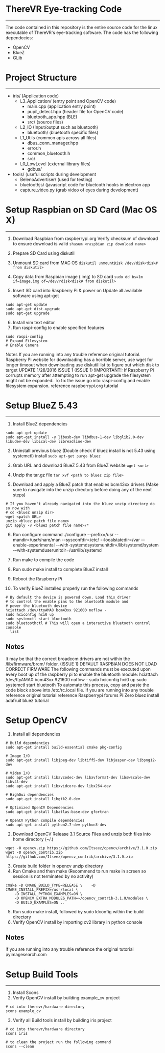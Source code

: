 # **ThereVR Eye-tracking Code**
-----
The code contained in this repository is the entire source code for the linux executable of ThereVR's eye-tracking software. The code has the following dependecies:
* OpenCV
* BlueZ
* GLib
 
# Project Structure
---
- iris/ (Application code)
    - L3_Application/ (entry point and OpenCV code)
        - main.cpp  (application entry point)
        - pupil_detect.hpp (header file for OpenCV code)
        - bluetooth_app.hpp (BLE)
        - src/ (source files)
    - L2_IO (Input/output such as bluetooth)
        - bluetooth/ (bluetooth specific files) 
    - L1_Utils (common apis across all files)
        - dbus_conn_manager.hpp
        - error.h
        - common_bluetooth.h
        - src/
    - L0_LowLevel (external library files)
        - gdbus/ 
- tools/ (useful scripts during development
    - BelenoAdvertiser/ (used for testing)
    - bluetoothjs/ (javascript code for bluetooth hooks in electron app
    - capture_video.py (grab video of eyes during development)

# Setup Raspbian on SD Card (Mac OS X) 
-----
1. Download Raspbian from raspberrypi.org
Verify checksum of download to ensure download is valid
`shasum <raspbian zip download name>`

2. Prepare SD Card using diskutil
3. Unmount SD card from MAC OS
`diskutil unmountDisk /dev/disk<disk# from diskutil>`

4. Copy data from Raspbian image (.img) to SD card
`sudo dd bs=1m if=image.img of=/dev/rdisk<disk# from diskutil>`

5. Insert SD card into Raspberry Pi & power on
Update all available software using apt-get
```
sudo apt-get update
sudo apt-get dist-upgrade
sudo apt-get upgrade
```

6. Install vim text editor
7. Run raspi-config to enable specified features
```
sudo raspi-config
# Expand Filesystem
# Enable Camera
```

Notes
If you are running into any trouble reference original tutorial.
Raspberry Pi website for downloading has a horrible server, use wget for longer timeout when downloading
use diskutil list to figure out which disk to target
UPDATE 1/28/2016 ISSUE 1
(ISSUE 1) !IMPORTANT!: If Raspberry Pi corrupts memory after attempting to run apt-get upgrade the filesystem might not be expanded. To fix the issue go into raspi-config and enable filesystem expansion.
reference raspberrypi.org tutorial

# Setup BlueZ 5.43
---
1. Install BlueZ dependencies
```
sudo apt-get update
sudo apt-get install -y libusb-dev libdbus-1-dev libglib2.0-dev libudev-dev libical-dev libreadline-dev
```

2. Uninstall previous bluez (Double check if bluez install is not 5.43 using systemctl) install 
`sudo apt-get purge bluez`

3. Grab URL and download BlueZ 5.43 from BlueZ website
`wget <url>`

4. Unzip the tar.gz file
`tar xvf <path to bluez zip file>`

5. Download and apply a BlueZ patch that enables bcm43xx drivers (Make sure to navigate into the unzip directory before doing any of the next steps)
```
# If you haven't already navigated into the bluez unzip directory do so now with
# cd <blueZ unzip dir>
wget <patch URL>
unzip <bluez patch file name>
git apply -v <bluez patch file name>/*
```

6. Run configure command
./configure --prefix=/usr --mandir=/usr/share/man --sysconfdir=/etc/ --localstatedir=/var --enable-experimental --with-systemdsystemunitdir=/lib/systemd/system --with-systemduserunitdir=/usr/lib/systemd

7. Run make to compile the code
8. Run sudo make install to complete BlueZ install
9. Reboot the Raspberry Pi
10. To verify BlueZ installed properly run the following commands
```
# By default the device is powered down. Load this driver
# to control the enable pins to the bluetooth module and
# power the bluetooth device
hciattach /dev/ttyAMA0 bcm43xx 921600 noflow - 
sudo hciconfig hci0 up
sudo systemctl start bluetooth
sudo bluetoothctl # This will open a interactive bluetooth control console
  list
```
## Notes
It may be that the correct broadcom drivers are not within the /lib/firmware/brcm/ folder.
(ISSUE 1) DEFAULT RASPBIAN DOES NOT LOAD CORRECT FIRMWARE
The following commands must be executed upon every boot up of the raspberry pi to enable the bluetooth module:
hciattach /dev/ttyAMA0 bcm43xx 921600 noflow - 
sudo hciconfig hci0 up
sudo systemctl start bluetooth
To automate this process, copy and paste the code block above into /etc/rc.local file.
If you are running into any trouble reference original tutorial
reference Raspberrypi forums Pi Zero bluez install adafruit bluez tutorial
# **Setup OpenCV**
1. Install all dependencies
```
# Build dependencies
sudo apt-get install build-essential cmake pkg-config
 
# Image I/O 
sudo apt-get install libjpeg-dev libtiff5-dev libjasper-dev libpng12-dev
 
# Video I/O
sudo apt-get install libavcodec-dev libavformat-dev libswscale-dev libv4l-dev
sudo apt-get install libxvidcore-dev libx264-dev
 
# HighGui dependencies
sudo apt-get install libgtk2.0-dev
 
# Optimized OpenCV Dependencies
sudo apt-get install libatlas-base-dev gfortran
 
# OpenCV Python compile dependencies
sudo apt-get install python2.7-dev python3-dev
```

2. Download OpenCV Release 3.1 Source Files and unzip both files into home directory (~/.)
```
wget -O opencv.zip https://github.com/Itseez/opencv/archive/3.1.0.zip
wget -O opencv_contrib.zip https://github.com/Itseez/opencv_contrib/archive/3.1.0.zip
```

3. Create build folder in opencv unzip directory
4. Run Cmake and then make (Recommend to run make in screen so session is not terminated by no activity)
```
cmake -D CMAKE_BUILD_TYPE=RELEASE \    -D CMAKE_INSTALL_PREFIX=/usr/local \
    -D INSTALL_PYTHON_EXAMPLES=ON \
    -D OPENCV_EXTRA_MODULES_PATH=~/opencv_contrib-3.1.0/modules \
    -D BUILD_EXAMPLES=ON ..
```

5. Run sudo make install, followed by sudo ldconfig within the build directory
6. Verify OpenCV install by importing cv2 library in python console

## Notes
If you are running into any trouble reference the original tutorial
pyimagesearch.com

# Setup Build Tools
---
1. Install Scons
2. Verify OpenCV install by building example_cv project
```
# cd into therevr/hardware directory
scons example_cv
```
3. Verify all Build tools install by building iris project
```
# cd into therevr/hardware directory
scons iris

# to clean the project run the following command
scons --clean
```
